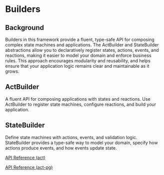# Builders

## Background

Builders in this framework provide a fluent, type-safe API for composing complex state machines and applications. The ActBuilder and StateBuilder abstractions allow you to declaratively register states, actions, events, and reactions, making it easier to model your domain and enforce business rules. This approach encourages modularity and reusability, and helps ensure that your application logic remains clear and maintainable as it grows.

## ActBuilder

A fluent API for composing applications with states and reactions. Use ActBuilder to register state machines, configure reactions, and build your application.

## StateBuilder

Define state machines with actions, events, and validation logic. StateBuilder provides a type-safe way to model your domain, specify how actions produce events, and how events update state.

[API Reference (act)](../api/act.src.md)

[API Reference (act-pg)](../api/act-pg.md)
